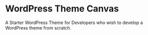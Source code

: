 WordPress Theme Canvas
======================

A Starter WordPress Theme for Developers who wish to develop a WordPress theme from scratch.
